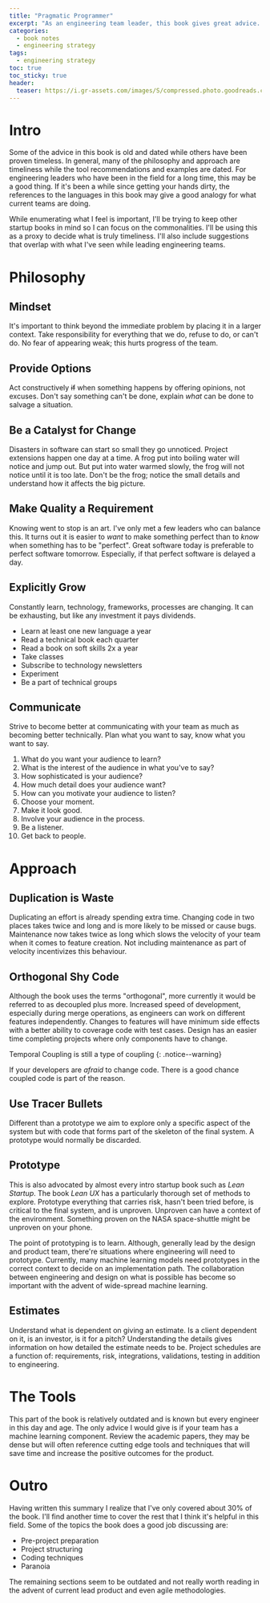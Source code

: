```yaml
---
title: "Pragmatic Programmer" 
excerpt: "As an engineering team leader, this book gives great advice. Some of it is outdated, but much of the relevant topics are included below"
categories:
  - book notes
  - engineering strategy
tags:
  - engineering strategy
toc: true
toc_sticky: true
header:
  teaser: https://i.gr-assets.com/images/S/compressed.photo.goodreads.com/books/1401432508l/4099.jpg
---
```

# Intro
Some of the advice in this book is old and dated while others have been proven timeless. In general, many of the philosophy and approach are timeliness while the tool recommendations and examples are dated. For engineering leaders who have been in the field for a long time, this may be a good thing. If it's been a while since getting your hands dirty, the references to the languages in this book may give a good analogy for what current teams are doing. 

While enumerating what I feel is important, I'll be trying to keep other startup books in mind so I can focus on the commonalities. I'll be using this as a proxy to decide what is truly timeliness. I'll also include suggestions that overlap with what I've seen while leading engineering teams.

# Philosophy
## Mindset
It's important to think beyond the immediate problem by placing it in a larger context. 
Take responsibility for everything that we do, refuse to do, or can't do. No fear of appearing weak; this hurts progress of the team.
## Provide Options
Act constructively <s>if</s> when something happens by offering opinions, not excuses. Don't say something can't be done, explain *what* can be done to salvage a situation.

## Be a Catalyst for Change
Disasters in software can start so small they go unnoticed. Project extensions happen one day at a time. A frog put into boiling water will notice and jump out. But put into water warmed slowly, the frog will not notice until it is too late. Don't be the frog; notice the small details and understand how it affects the big picture.

## Make Quality a Requirement
Knowing went to stop is an art. I've only met a few leaders who can balance this. It turns out it is easier to *want* to make something perfect than to *know* when something has to be "perfect". Great software today is preferable to perfect software tomorrow. Especially, if that perfect software is delayed a day.

## Explicitly Grow

Constantly learn, technology, frameworks, processes are changing. It can be exhausting, but like any investment it pays dividends. 
- Learn at least one new language a year
- Read a technical book each quarter
- Read a book on soft skills 2x a year
- Take classes
- Subscribe to technology newsletters
- Experiment
- Be a part of technical groups

## Communicate
Strive to become better at communicating with your team as much as becoming better technically. Plan what you want to say, know what you want to say.
1. What do you want your audience to learn?
2. What is the interest of the audience in what you've to say?
3. How sophisticated is your audience?
4. How much detail does your audience want?
5. How can you motivate your audience to listen?
5. Choose your moment.
6. Make it look good.
7. Involve your audience in the process.
8. Be a listener.
9. Get back to people.

# Approach

## Duplication is Waste
Duplicating an effort is already spending extra time. Changing code in two places takes twice and long and is more likely to be missed or cause bugs. Maintenance now takes twice as long which slows the velocity of your team when it comes to feature creation. Not including maintenance as part of velocity incentivizes this behaviour. 

## Orthogonal Shy Code
Although the book uses the terms "orthogonal", more currently it would be referred to as decoupled plus more. Increased speed of development, especially during merge operations, as engineers can work on different features independently. Changes to features will have minimum side effects with a better ability to coverage code with test cases. Design has an easier time completing projects where only components have to change.

Temporal Coupling is still a type of coupling
{: .notice--warning}

If your developers are *afraid* to change code. There is a good chance coupled code is part of the reason.

## Use Tracer Bullets
Different than a prototype we aim to explore only a specific aspect of the system but with code that forms part of the skeleton of the final system. A prototype would normally be discarded.

## Prototype
This is also advocated by almost every intro startup book such as *Lean Startup*. The book *Lean UX* has a particularly thorough set of methods to explore.
Prototype everything that carries risk, hasn't been tried before, is critical to the final system, and is unproven. Unproven can have a context of the environment. Something proven on the NASA space-shuttle might be unproven on your phone.

The point of prototyping is to learn. Although, generally lead by the design and product team, there're situations where engineering will need to prototype. Currently, many machine learning models need prototypes in the correct context to decide on an implementation path. The collaboration between engineering and design on what is possible has become so important with the advent of wide-spread machine learning.

## Estimates
Understand what is dependent on giving an estimate. Is a client dependent on it, is an investor, is it for a pitch? Understanding the details gives information on how detailed the estimate needs to be. Project schedules are a function of: requirements, risk, integrations, validations, testing in addition to engineering.

# The Tools
This part of the book is relatively outdated and is known but every engineer in this day and age. The only advice I would give is if your team has a machine learning component. Review the academic papers, they may be dense but will often reference cutting edge tools and techniques that will save time and increase the positive outcomes for the product.


# Outro
Having written this summary I realize that I've only covered about 30% of the book. I'll find another time to cover the rest that I think it's helpful in this field. Some of the topics the book does a good job discussing are:
- Pre-project preparation
- Project structuring
- Coding techniques
- Paranoia

The remaining sections seem to be outdated and not really worth reading in the advent of current lead product and even agile methodologies.